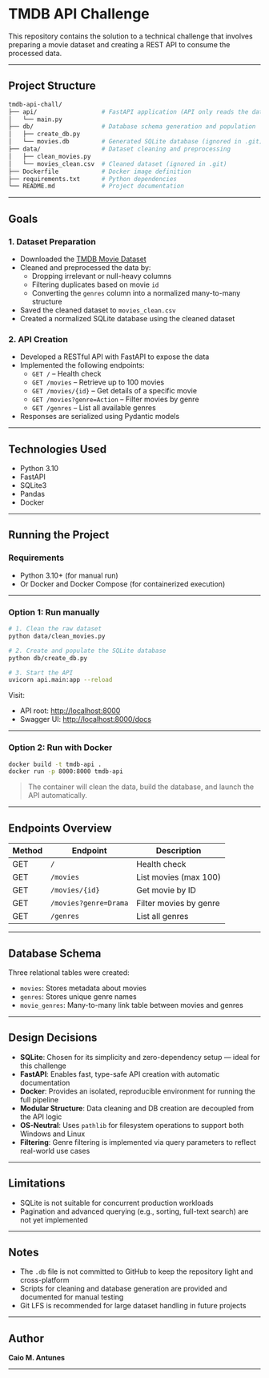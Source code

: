 # TMDB API Challenge

This repository contains the solution to a technical challenge that involves preparing a movie dataset and creating a REST API to consume the processed data.

---

## Project Structure

```bash
tmdb-api-chall/
├── api/                  # FastAPI application (API only reads the database)
│   └── main.py
├── db/                   # Database schema generation and population
│   ├── create_db.py
│   └── movies.db         # Generated SQLite database (ignored in .git)
├── data/                 # Dataset cleaning and preprocessing
│   ├── clean_movies.py
│   └── movies_clean.csv  # Cleaned dataset (ignored in .git)
├── Dockerfile            # Docker image definition
├── requirements.txt      # Python dependencies
└── README.md             # Project documentation
```

---

## Goals

### 1. Dataset Preparation

- Downloaded the [TMDB Movie Dataset](https://www.kaggle.com/datasets/asaniczka/tmdb-movies-dataset-2023-930k-movies)
- Cleaned and preprocessed the data by:
  - Dropping irrelevant or null-heavy columns
  - Filtering duplicates based on movie `id`
  - Converting the `genres` column into a normalized many-to-many structure
- Saved the cleaned dataset to `movies_clean.csv`
- Created a normalized SQLite database using the cleaned dataset

### 2. API Creation

- Developed a RESTful API with FastAPI to expose the data
- Implemented the following endpoints:
  - `GET /` – Health check
  - `GET /movies` – Retrieve up to 100 movies
  - `GET /movies/{id}` – Get details of a specific movie
  - `GET /movies?genre=Action` – Filter movies by genre
  - `GET /genres` – List all available genres
- Responses are serialized using Pydantic models

---

## Technologies Used

- Python 3.10
- FastAPI
- SQLite3
- Pandas
- Docker

---

## Running the Project

### Requirements

- Python 3.10+ (for manual run)
- Or Docker and Docker Compose (for containerized execution)

---

### Option 1: Run manually

```bash
# 1. Clean the raw dataset
python data/clean_movies.py

# 2. Create and populate the SQLite database
python db/create_db.py

# 3. Start the API
uvicorn api.main:app --reload
```

Visit:

- API root: [http://localhost:8000](http://localhost:8000)
- Swagger UI: [http://localhost:8000/docs](http://localhost:8000/docs)

---

### Option 2: Run with Docker

```bash
docker build -t tmdb-api .
docker run -p 8000:8000 tmdb-api
```

> The container will clean the data, build the database, and launch the API automatically.

---

## Endpoints Overview

| Method | Endpoint              | Description                    |
|--------|------------------------|--------------------------------|
| GET    | `/`                   | Health check                   |
| GET    | `/movies`             | List movies (max 100)          |
| GET    | `/movies/{id}`        | Get movie by ID                |
| GET    | `/movies?genre=Drama` | Filter movies by genre         |
| GET    | `/genres`             | List all genres                |

---

## Database Schema

Three relational tables were created:

- `movies`: Stores metadata about movies
- `genres`: Stores unique genre names
- `movie_genres`: Many-to-many link table between movies and genres

---

## Design Decisions

- **SQLite**: Chosen for its simplicity and zero-dependency setup — ideal for this challenge
- **FastAPI**: Enables fast, type-safe API creation with automatic documentation
- **Docker**: Provides an isolated, reproducible environment for running the full pipeline
- **Modular Structure**: Data cleaning and DB creation are decoupled from the API logic
- **OS-Neutral**: Uses `pathlib` for filesystem operations to support both Windows and Linux
- **Filtering**: Genre filtering is implemented via query parameters to reflect real-world use cases

---

## Limitations

- SQLite is not suitable for concurrent production workloads
- Pagination and advanced querying (e.g., sorting, full-text search) are not yet implemented

---

## Notes

- The `.db` file is not committed to GitHub to keep the repository light and cross-platform
- Scripts for cleaning and database generation are provided and documented for manual testing
- Git LFS is recommended for large dataset handling in future projects

---

## Author

**Caio M. Antunes**

---
